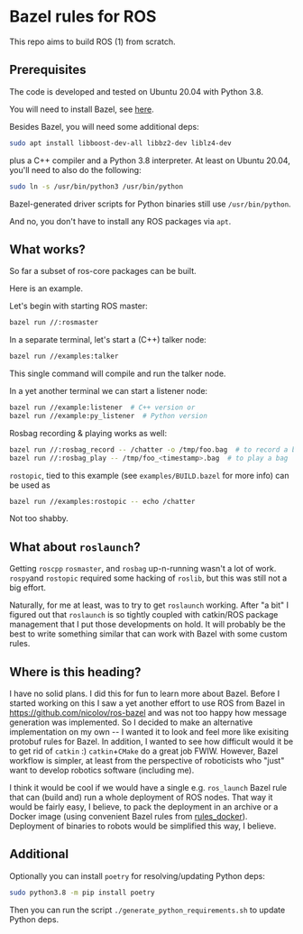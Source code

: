 # Bazel rules for ROS

This repo aims to build ROS (1) from scratch.

## Prerequisites

The code is developed and tested on Ubuntu 20.04 with Python 3.8.

You will need to install Bazel, see [here](https://docs.bazel.build/versions/master/install.html).

Besides Bazel, you will need some additional deps:

```sh
sudo apt install libboost-dev-all libbz2-dev liblz4-dev
```

plus a C++ compiler and a Python 3.8 interpreter. At least on Ubuntu 20.04,
you'll need to also do the following:

```sh
sudo ln -s /usr/bin/python3 /usr/bin/python
```

Bazel-generated driver scripts for Python binaries still use `/usr/bin/python`.

And no, you don't have to install any ROS packages via `apt`.

## What works?

So far a subset of ros-core packages can be built.

Here is an example.

Let's begin with starting ROS master:

```sh
bazel run //:rosmaster
```

In a separate terminal, let's start a (C++) talker node:

```sh
bazel run //examples:talker
```

This single command will compile and run the talker node.

In a yet another terminal we can start a listener node:

```sh
bazel run //example:listener  # C++ version or
bazel run //example:py_listener  # Python version
```

Rosbag recording & playing works as well:

```sh
bazel run //:rosbag_record -- /chatter -o /tmp/foo.bag  # to record a bag or
bazel run //:rosbag_play -- /tmp/foo_<timestamp>.bag  # to play a bag
```

`rostopic`, tied to this example (see `examples/BUILD.bazel` for more info) can
be used as

```sh
bazel run //examples:rostopic -- echo /chatter
```

Not too shabby.

## What about `roslaunch`?

Getting `roscpp` `rosmaster`, and `rosbag` up-n-running wasn't a lot of work.
`rospy`and `rostopic` required some hacking of `roslib`, but this was still
not a big effort.

Naturally, for me at least, was to try to get `roslaunch` working. After "a bit"
I figured out that `roslaunch` is so tightly coupled with catkin/ROS package
management that I put those developments on hold. It will probably be the best
to write something similar that can work with Bazel with some custom rules.

## Where is this heading?

I have no solid plans. I did this for fun to learn more about Bazel. Before I
started working on this I saw a yet another effort to use ROS from Bazel in
https://github.com/nicolov/ros-bazel and was not too happy how message
generation was implemented. So I decided to make an alternative implementation
on my own -- I wanted it to look and feel more like exisiting protobuf rules for
Bazel. In addition, I wanted to see how difficult would it be to get rid of
`catkin` :) `catkin`+`CMake` do a great job FWIW. However, Bazel workflow is
simpler, at least from the perspective of roboticists who "just" want to develop
robotics software (including me).

I think it would be cool if we would have a single e.g. `ros_launch`
Bazel rule that can (build and) run a whole deployment of ROS nodes. That way it
would be fairly easy, I believe, to pack the deployment in an archive or a
Docker image (using convenient Bazel rules from [rules_docker](https://github.com/bazelbuild/rules_docker)).
Deployment of binaries to robots would be simplified this way, I believe.

## Additional

Optionally you can install `poetry` for resolving/updating Python deps:

```sh
sudo python3.8 -m pip install poetry
```

Then you can run the script `./generate_python_requirements.sh` to update
Python deps.

